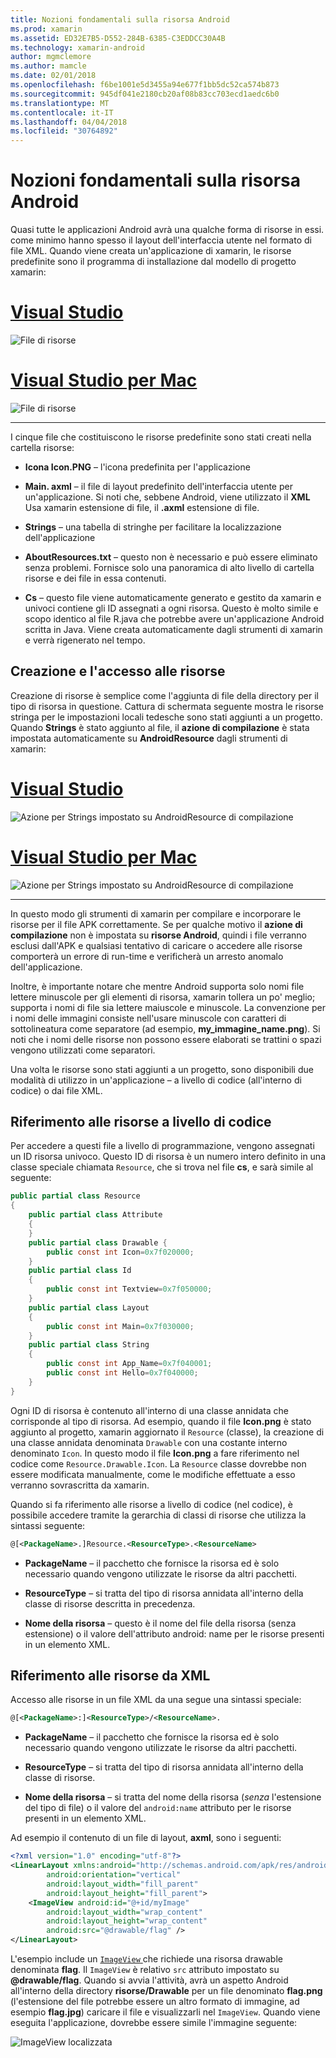 ```yaml
---
title: Nozioni fondamentali sulla risorsa Android
ms.prod: xamarin
ms.assetid: ED32E7B5-D552-284B-6385-C3EDDCC30A4B
ms.technology: xamarin-android
author: mgmclemore
ms.author: mamcle
ms.date: 02/01/2018
ms.openlocfilehash: f6be1001e5d3455a94e677f1bb5dc52ca574b873
ms.sourcegitcommit: 945df041e2180cb20af08b83cc703ecd1aedc6b0
ms.translationtype: MT
ms.contentlocale: it-IT
ms.lasthandoff: 04/04/2018
ms.locfileid: "30764892"
---
```

# <a name="android-resource-basics"></a>Nozioni fondamentali sulla risorsa Android

Quasi tutte le applicazioni Android avrà una qualche forma di risorse in essi. come minimo hanno spesso il layout dell'interfaccia utente nel formato di file XML. Quando viene creata un'applicazione di xamarin, le risorse predefinite sono il programma di installazione dal modello di progetto xamarin:

# <a name="visual-studiotabvswin"></a>[Visual Studio](#tab/vswin)

![File di risorse](android-resource-basics-images/01-resource-files-vs.png)
 
# <a name="visual-studio-for-mactabvsmac"></a>[Visual Studio per Mac](#tab/vsmac)

![File di risorse](android-resource-basics-images/01-resource-files-xs.png)
 
-----

I cinque file che costituiscono le risorse predefinite sono stati creati nella cartella risorse:

-  **Icona Icon.PNG** &ndash; l'icona predefinita per l'applicazione

-  **Main. axml** &ndash; il file di layout predefinito dell'interfaccia utente per un'applicazione. Si noti che, sebbene Android, viene utilizzato il **XML** Usa xamarin estensione di file, il **.axml** estensione di file.

-  **Strings** &ndash; una tabella di stringhe per facilitare la localizzazione dell'applicazione

-  **AboutResources.txt** &ndash; questo non è necessario e può essere eliminato senza problemi. Fornisce solo una panoramica di alto livello di cartella risorse e dei file in essa contenuti.

-  **Cs** &ndash; questo file viene automaticamente generato e gestito da xamarin e univoci contiene gli ID assegnati a ogni risorsa. Questo è molto simile e scopo identico al file R.java che potrebbe avere un'applicazione Android scritta in Java. Viene creata automaticamente dagli strumenti di xamarin e verrà rigenerato nel tempo.


## <a name="creating-and-accessing-resources"></a>Creazione e l'accesso alle risorse

Creazione di risorse è semplice come l'aggiunta di file della directory per il tipo di risorsa in questione. Cattura di schermata seguente mostra le risorse stringa per le impostazioni locali tedesche sono stati aggiunti a un progetto. Quando **Strings** è stato aggiunto al file, il **azione di compilazione** è stata impostata automaticamente su **AndroidResource** dagli strumenti di xamarin:

# <a name="visual-studiotabvswin"></a>[Visual Studio](#tab/vswin)

![Azione per Strings impostato su AndroidResource di compilazione](android-resource-basics-images/02-build-action-vs.png)
 
# <a name="visual-studio-for-mactabvsmac"></a>[Visual Studio per Mac](#tab/vsmac)

![Azione per Strings impostato su AndroidResource di compilazione](android-resource-basics-images/02-build-action-xs.png)
 
-----
 

In questo modo gli strumenti di xamarin per compilare e incorporare le risorse per il file APK correttamente. Se per qualche motivo il **azione di compilazione** non è impostata su **risorse Android**, quindi i file verranno esclusi dall'APK e qualsiasi tentativo di caricare o accedere alle risorse comporterà un errore di run-time e verificherà un arresto anomalo dell'applicazione.

Inoltre, è importante notare che mentre Android supporta solo nomi file lettere minuscole per gli elementi di risorsa, xamarin tollera un po' meglio; supporta i nomi di file sia lettere maiuscole e minuscole. La convenzione per i nomi delle immagini consiste nell'usare minuscole con caratteri di sottolineatura come separatore (ad esempio, **my\_immagine\_name.png**). Si noti che i nomi delle risorse non possono essere elaborati se trattini o spazi vengono utilizzati come separatori.

Una volta le risorse sono stati aggiunti a un progetto, sono disponibili due modalità di utilizzo in un'applicazione &ndash; a livello di codice (all'interno di codice) o dai file XML.


## <a name="referencing-resources-programmatically"></a>Riferimento alle risorse a livello di codice

Per accedere a questi file a livello di programmazione, vengono assegnati un ID risorsa univoco. Questo ID di risorsa è un numero intero definito in una classe speciale chiamata `Resource`, che si trova nel file **cs**, e sarà simile al seguente:

```csharp
public partial class Resource
{
    public partial class Attribute
    {
    }
    public partial class Drawable {
        public const int Icon=0x7f020000;
    }
    public partial class Id
    {
        public const int Textview=0x7f050000;
    }
    public partial class Layout
    {
        public const int Main=0x7f030000;
    }
    public partial class String
    {
        public const int App_Name=0x7f040001;
        public const int Hello=0x7f040000;
    }
}
```

Ogni ID di risorsa è contenuto all'interno di una classe annidata che corrisponde al tipo di risorsa. Ad esempio, quando il file **Icon.png** è stato aggiunto al progetto, xamarin aggiornato il `Resource` (classe), la creazione di una classe annidata denominata `Drawable` con una costante interno denominato `Icon`.
In questo modo il file **Icon.png** a fare riferimento nel codice come `Resource.Drawable.Icon`. La `Resource` classe dovrebbe non essere modificata manualmente, come le modifiche effettuate a esso verranno sovrascritta da xamarin.

Quando si fa riferimento alle risorse a livello di codice (nel codice), è possibile accedere tramite la gerarchia di classi di risorse che utilizza la sintassi seguente:

```xml
@[<PackageName>.]Resource.<ResourceType>.<ResourceName>
```

-  **PackageName** &ndash; il pacchetto che fornisce la risorsa ed è solo necessario quando vengono utilizzate le risorse da altri pacchetti.

-  **ResourceType** &ndash; si tratta del tipo di risorsa annidata all'interno della classe di risorse descritta in precedenza.

-  **Nome della risorsa** &ndash; questo è il nome del file della risorsa (senza estensione) o il valore dell'attributo android: name per le risorse presenti in un elemento XML.


## <a name="referencing-resources-from-xml"></a>Riferimento alle risorse da XML

Accesso alle risorse in un file XML da una segue una sintassi speciale:

```xml
@[<PackageName>:]<ResourceType>/<ResourceName>.
```

-  **PackageName** &ndash; il pacchetto che fornisce la risorsa ed è solo necessario quando vengono utilizzate le risorse da altri pacchetti.

-  **ResourceType** &ndash; si tratta del tipo di risorsa annidata all'interno della classe di risorse.

-  **Nome della risorsa** &ndash; si tratta del nome della risorsa (*senza* l'estensione del tipo di file) o il valore del `android:name` attributo per le risorse presenti in un elemento XML.

Ad esempio il contenuto di un file di layout, **axml**, sono i seguenti:

```xml
<?xml version="1.0" encoding="utf-8"?>
<LinearLayout xmlns:android="http://schemas.android.com/apk/res/android"
        android:orientation="vertical"
        android:layout_width="fill_parent"
        android:layout_height="fill_parent">
    <ImageView android:id="@+id/myImage"
        android:layout_width="wrap_content"
        android:layout_height="wrap_content"
        android:src="@drawable/flag" />
</LinearLayout>
```

L'esempio include un [ `ImageView` ](https://developer.xamarin.com/recipes/android/controls/imageview) che richiede una risorsa drawable denominata **flag**. Il `ImageView` è relativo `src` attributo impostato su **@drawable/flag**. Quando si avvia l'attività, avrà un aspetto Android all'interno della directory **risorse/Drawable** per un file denominato **flag.png** (l'estensione del file potrebbe essere un altro formato di immagine, ad esempio **flag.jpg**) caricare il file e visualizzarli nel `ImageView`.
Quando viene eseguita l'applicazione, dovrebbe essere simile l'immagine seguente:

![ImageView localizzata](android-resource-basics-images/03-localized-screenshot.png)

